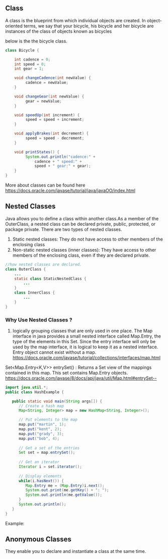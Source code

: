 ## Class
A class is the blueprint from which individual objects are created. In object-oriented terms, we say that your bicycle, his bicycle and her bicycle are instances of the class of objects known as bicycles

below is the the bicycle class.
```java
class Bicycle {

    int cadence = 0;
    int speed = 0;
    int gear = 1;

    void changeCadence(int newValue) {
         cadence = newValue;
    }

    void changeGear(int newValue) {
         gear = newValue;
    }

    void speedUp(int increment) {
         speed = speed + increment;   
    }

    void applyBrakes(int decrement) {
         speed = speed - decrement;
    }

    void printStates() {
         System.out.println("cadence:" +
             cadence + " speed:" + 
             speed + " gear:" + gear);
    }
}
```
More about classes can be found here https://docs.oracle.com/javase/tutorial/java/javaOO/index.html

## Nested Classes
Java allows you to define a class within another class.As a member of the OuterClass, a nested class can be declared private, public, protected, or package private.
There are two types of nested classes.
1. Static nested classes: They do not have access to other members of the enclosing class
2. Non-static nested classes (inner classes): They have access to other members of the enclosing class, even if they are declared private.

```java
//how nested classes are declared.
class OuterClass {
    ...
    static class StaticNestedClass {
        ...
    }
    class InnerClass {
        ...
    }
}
```
### Why Use Nested Classes ?
1. logically grouping classes that are only used in one place. The Map interface in java provides a small nested interface called Map.Entry, the type of the elements in this Set. Since the entry interface will only be used by the map interface, it is logical to keep it as a nested interface. Entry object cannot exist without a map.
https://docs.oracle.com/javase/tutorial/collections/interfaces/map.html

Set<Map.Entry<K,V>> entrySet() : Returns a Set view of the mappings contained in this map. This set contains Map.Entry objects.
https://docs.oracle.com/javase/8/docs/api/java/util/Map.html#entrySet--

```java
import java.util.*;
public class HashExample {

   public static void main(String args[]) {
      // Create a hash map
      Map<String, Integer> map = new HashMap<String, Integer>();

      // Put elements to the map
      map.put("martin", 1);
      map.put("kent", 2);
      map.put("grady", 3);
      map.put("bob", 4);
      
      // Get a set of the entries
      Set set = map.entrySet();
      
      // Get an iterator
      Iterator i = set.iterator();
     
      // Display elements 
      while(i.hasNext()) {
         Map.Entry me = (Map.Entry)i.next();
         System.out.print(me.getKey() + ": ");
         System.out.println(me.getValue());
      }
      System.out.println();
   }
}
```

Example: 

## Anonymous Classes
They enable you to declare and instantiate a class at the same time.

